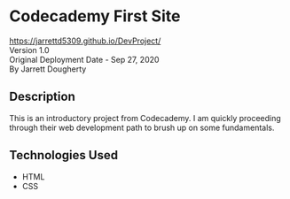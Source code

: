 # Codecademy First Site
<https://jarrettd5309.github.io/DevProject/> \
Version 1.0 \
Original Deployment Date - Sep 27, 2020\
By Jarrett Dougherty

## Description
This is an introductory project from Codecademy. I am quickly proceeding through their web development path to brush up on some fundamentals.

## Technologies Used
* HTML
* CSS